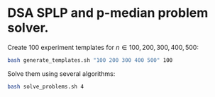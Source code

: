 # DSA SPLP and p-median problem solver.

Create 100 experiment templates for $n \in {100,200,300,400,500}$:
```bash
bash generate_templates.sh "100 200 300 400 500" 100
```

Solve them using several algorithms:
```bash
bash solve_problems.sh 4
```
